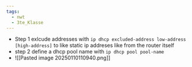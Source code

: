 ```yaml
---
tags:
  - nwt
  - 3te_Klasse
---
```

- Step 1 exlcude addresses with `ip dhcp excluded-address low-address [high-address]` to like static ip addreses like from the router itself
- step 2 define a dhcp pool name with `ip dhcp pool pool-name ` 
- ![[Pasted image 20250110110940.png]]